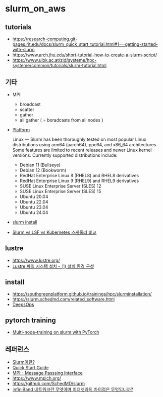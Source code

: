 # slurm_on_aws


## tutorials ##
* https://research-computing.git-pages.rit.edu/docs/slurm_quick_start_tutorial.html#1---getting-started-with-slurm
* https://www.arch.jhu.edu/short-tutorial-how-to-create-a-slurm-script/
* https://www.uibk.ac.at/zid/systeme/hpc-systeme/common/tutorials/slurm-tutorial.html


## 기타 ##
* MPI 
  - broadcast
  - scatter
  - gather
  - all gather ( = boradcasts from all nodes ) 

* [Platform](https://slurm.schedmd.com/platforms.html)
  
  Linux — Slurm has been thoroughly tested on most popular Linux distributions using arm64 (aarch64), ppc64, and x86_64 architectures. Some features are limited to recent releases and newer Linux kernel versions. Currently supported distributions include:
  
    * Debian 11 (Bullseye)
    * Debian 12 (Bookworm)
    * RedHat Enterprise Linux 8 (RHEL8) and RHEL8 derivatives
    * RedHat Enterprise Linux 9 (RHEL9) and RHEL9 derivatives
    * SUSE Linux Enterprise Server (SLES) 12
    * SUSE Linux Enterprise Server (SLES) 15
    * Ubuntu 20.04
    * Ubuntu 22.04
    * Ubuntu 23.04
    * Ubuntu 24.04

* [slurm install](https://slurm.schedmd.com/quickstart_admin.html)
* [Slurm vs LSF vs Kubernetes 스케줄러 비교](https://www.clunix.com/insight/it_trends.php?boardid=ittrend&mode=view&idx=735)

## lustre ##

* https://www.lustre.org/
* [Lustre 파일 시스템 설치 - (1) 설치 환경 구성](https://cjy2181.tistory.com/3)

## install ##

* https://southgreenplatform.github.io/trainings/hpc/slurminstallation/
* https://slurm.schedmd.com/related_software.html
* [DeepsOps](https://www.itmaya.co.kr/wboard/view.php?wb=tech&idx=23)





## pytorch training ##

* [Multi-node-training on slurm with PyTorch](https://gist.github.com/TengdaHan/1dd10d335c7ca6f13810fff41e809904)


## 레퍼런스 ##

* [Slurm이란?](https://haawron.tistory.com/33)
* [Quick Start Guide](https://slurm.schedmd.com/quickstart.html)
* [MPI - Message Passsing Interface](https://operatingsystems.tistory.com/entry/High-Performance-Computing-MPI)
* https://www.mpich.org/
* https://github.com/SchedMD/slurm
* [InfiniBand 네트워크란 무엇이며 이더넷과의 차이점은 무엇입니까?](https://www.fibermall.com/ko/blog/what-is-infiniband-network-and-difference-with-ethernet.htm?srsltid=AfmBOooeeBTgNuYVguzE3U578_nWNXGrwKIhCiw7z9X8-2-2h3aZVXra)
